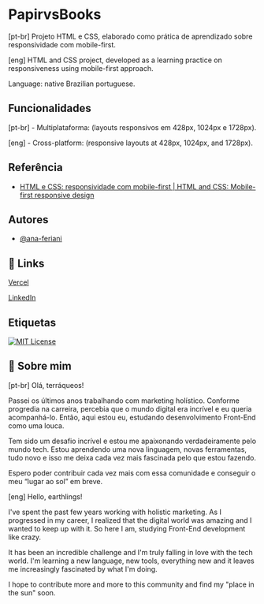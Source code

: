 # PapirvsBooks

[pt-br] Projeto HTML e CSS, elaborado como prática de aprendizado sobre responsividade com mobile-first.

[eng] HTML and CSS project, developed as a learning practice on responsiveness using mobile-first approach.

Language: native Brazilian portuguese. 
## Funcionalidades

[pt-br] - Multiplataforma: (layouts responsivos em 428px, 1024px e 1728px).

[eng] - Cross-platform: (responsive layouts at 428px, 1024px, and 1728px).


## Referência

 - [HTML e CSS: responsividade com mobile-first | HTML and CSS: Mobile-first responsive design](https://cursos.alura.com.br/course/html-css-responsividade-mobile-first)
## Autores

- [@ana-feriani](https://github.com/ana-feriani)


## 🔗 Links
[Vercel](https://papirvs-books.vercel.app/)

[LinkedIn](https://www.linkedin.com/in/anapferiani/)


## Etiquetas

[![MIT License](https://img.shields.io/badge/License-MIT-green.svg)](https://choosealicense.com/licenses/mit/)


## 🚀 Sobre mim
[pt-br] Olá, terráqueos! 

Passei os últimos anos trabalhando com marketing holístico. Conforme progredia na carreira, percebia que o mundo digital era incrível e eu queria acompanhá-lo. Então, aqui estou eu, estudando desenvolvimento Front-End como uma louca.

Tem sido um desafio incrível e estou me apaixonando verdadeiramente pelo mundo tech. Estou aprendendo uma nova linguagem, novas ferramentas, tudo novo e isso me deixa cada vez mais fascinada pelo que estou fazendo. 

Espero poder contribuir cada vez mais com essa comunidade e conseguir o meu “lugar ao sol” em breve.

[eng] Hello, earthlings! 

I've spent the past few years working with holistic marketing. As I progressed in my career, I realized that the digital world was amazing and I wanted to keep up with it. So here I am, studying Front-End development like crazy.

It has been an incredible challenge and I'm truly falling in love with the tech world. I'm learning a new language, new tools, everything new and it leaves me increasingly fascinated by what I'm doing.

I hope to contribute more and more to this community and find my "place in the sun" soon.
